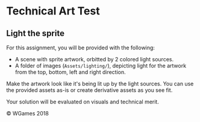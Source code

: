 # Technical Art Test

## Light the sprite

For this assignment, you will be provided with the following:

* A scene with sprite artwork, orbitted by 2 colored light sources.
* A folder of images (`Assets/lighting/`), depicting light for the artwork from the top, bottom, left and right direction.

Make the artwork look like it's being lit up by the light sources. You can use the provided assets as-is or create derivative assets as you see fit.

Your solution will be evaluated on visuals and technical merit.



© WGames 2018
